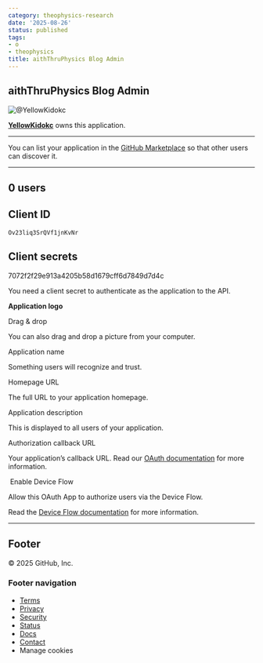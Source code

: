 ```yaml
---
category: theophysics-research
date: '2025-08-26'
status: published
tags:
- o
- theophysics
title: aithThruPhysics Blog Admin
---
```

   
## aithThruPhysics Blog Admin   
   
![@YellowKidokc](https://avatars.githubusercontent.com/u/17890867?s=60&v=4)   
   
**[YellowKidokc](https://github.com/YellowKidokc)** owns this application.   
   
   
---   
   
You can list your application in the [GitHub Marketplace](https://github.com/marketplace) so that other users can discover it.   
   
   
---   
   
## 0 users   
   
## Client ID   
   
`Ov23liq3SrQVf1jnKvNr`   
   
## Client secrets   
   
7072f2f29e913a4205b58d1679cff6d7849d7d4c   
   
You need a client secret to authenticate as the application to the API.   
   
**Application logo**   
   
Drag & drop   
   
You can also drag and drop a picture from your computer.   
   
Application name   
   
Something users will recognize and trust.   
   
Homepage URL   
   
The full URL to your application homepage.   
   
Application description   
   
This is displayed to all users of your application.   
   
Authorization callback URL   
   
Your application’s callback URL. Read our [OAuth documentation](https://docs.github.com/v3/oauth/) for more information.   
   
 Enable Device Flow   
   
Allow this OAuth App to authorize users via the Device Flow.   
   
Read the [Device Flow documentation](https://docs.github.com/apps/building-oauth-apps/authorizing-oauth-apps#device-flow) for more information.   
   
   
---   
   
## Footer   
   
[](https://github.com/)© 2025 GitHub, Inc.   
   
### Footer navigation   
   
   
- [Terms](https://docs.github.com/site-policy/github-terms/github-terms-of-service)   
- [Privacy](https://docs.github.com/site-policy/privacy-policies/github-privacy-statement)   
- [Security](https://github.com/security)   
- [Status](https://www.githubstatus.com/)   
- [Docs](https://docs.github.com/)   
- [Contact](https://support.github.com/?tags=dotcom-footer)   
- Manage cookies